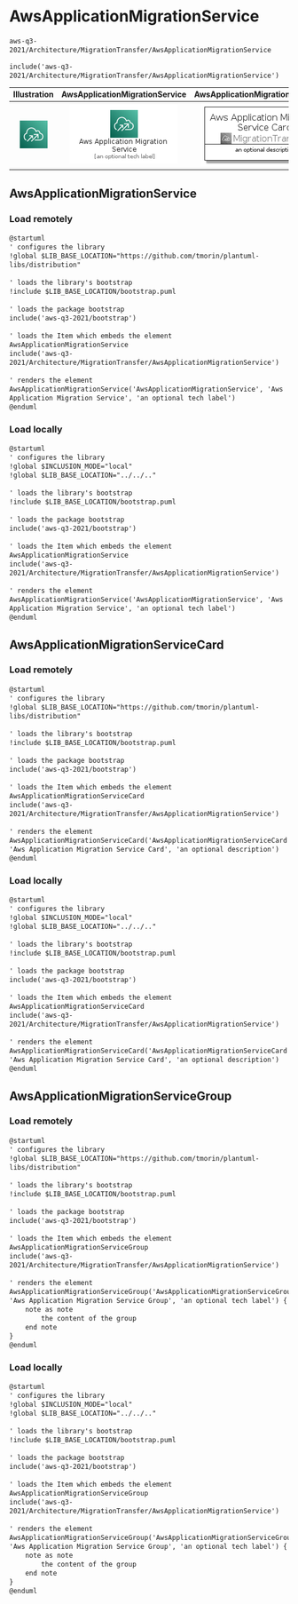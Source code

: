 # AwsApplicationMigrationService


```text
aws-q3-2021/Architecture/MigrationTransfer/AwsApplicationMigrationService
```

```text
include('aws-q3-2021/Architecture/MigrationTransfer/AwsApplicationMigrationService')
```



| Illustration | AwsApplicationMigrationService | AwsApplicationMigrationServiceCard | AwsApplicationMigrationServiceGroup |
| :---: | :---: | :---: | :---: |
| ![illustration for Illustration](../../../aws-q3-2021/Architecture/MigrationTransfer/AwsApplicationMigrationService.png) | ![illustration for AwsApplicationMigrationService](../../../aws-q3-2021/Architecture/MigrationTransfer/AwsApplicationMigrationService.Local.png) | ![illustration for AwsApplicationMigrationServiceCard](../../../aws-q3-2021/Architecture/MigrationTransfer/AwsApplicationMigrationServiceCard.Local.png) | ![illustration for AwsApplicationMigrationServiceGroup](../../../aws-q3-2021/Architecture/MigrationTransfer/AwsApplicationMigrationServiceGroup.Local.png) |




## AwsApplicationMigrationService

### Load remotely
```plantuml
@startuml
' configures the library
!global $LIB_BASE_LOCATION="https://github.com/tmorin/plantuml-libs/distribution"

' loads the library's bootstrap
!include $LIB_BASE_LOCATION/bootstrap.puml

' loads the package bootstrap
include('aws-q3-2021/bootstrap')

' loads the Item which embeds the element AwsApplicationMigrationService
include('aws-q3-2021/Architecture/MigrationTransfer/AwsApplicationMigrationService')

' renders the element
AwsApplicationMigrationService('AwsApplicationMigrationService', 'Aws Application Migration Service', 'an optional tech label')
@enduml
```

### Load locally
```plantuml
@startuml
' configures the library
!global $INCLUSION_MODE="local"
!global $LIB_BASE_LOCATION="../../.."

' loads the library's bootstrap
!include $LIB_BASE_LOCATION/bootstrap.puml

' loads the package bootstrap
include('aws-q3-2021/bootstrap')

' loads the Item which embeds the element AwsApplicationMigrationService
include('aws-q3-2021/Architecture/MigrationTransfer/AwsApplicationMigrationService')

' renders the element
AwsApplicationMigrationService('AwsApplicationMigrationService', 'Aws Application Migration Service', 'an optional tech label')
@enduml
```

## AwsApplicationMigrationServiceCard

### Load remotely
```plantuml
@startuml
' configures the library
!global $LIB_BASE_LOCATION="https://github.com/tmorin/plantuml-libs/distribution"

' loads the library's bootstrap
!include $LIB_BASE_LOCATION/bootstrap.puml

' loads the package bootstrap
include('aws-q3-2021/bootstrap')

' loads the Item which embeds the element AwsApplicationMigrationServiceCard
include('aws-q3-2021/Architecture/MigrationTransfer/AwsApplicationMigrationService')

' renders the element
AwsApplicationMigrationServiceCard('AwsApplicationMigrationServiceCard', 'Aws Application Migration Service Card', 'an optional description')
@enduml
```

### Load locally
```plantuml
@startuml
' configures the library
!global $INCLUSION_MODE="local"
!global $LIB_BASE_LOCATION="../../.."

' loads the library's bootstrap
!include $LIB_BASE_LOCATION/bootstrap.puml

' loads the package bootstrap
include('aws-q3-2021/bootstrap')

' loads the Item which embeds the element AwsApplicationMigrationServiceCard
include('aws-q3-2021/Architecture/MigrationTransfer/AwsApplicationMigrationService')

' renders the element
AwsApplicationMigrationServiceCard('AwsApplicationMigrationServiceCard', 'Aws Application Migration Service Card', 'an optional description')
@enduml
```

## AwsApplicationMigrationServiceGroup

### Load remotely
```plantuml
@startuml
' configures the library
!global $LIB_BASE_LOCATION="https://github.com/tmorin/plantuml-libs/distribution"

' loads the library's bootstrap
!include $LIB_BASE_LOCATION/bootstrap.puml

' loads the package bootstrap
include('aws-q3-2021/bootstrap')

' loads the Item which embeds the element AwsApplicationMigrationServiceGroup
include('aws-q3-2021/Architecture/MigrationTransfer/AwsApplicationMigrationService')

' renders the element
AwsApplicationMigrationServiceGroup('AwsApplicationMigrationServiceGroup', 'Aws Application Migration Service Group', 'an optional tech label') {
    note as note
        the content of the group
    end note
}
@enduml
```

### Load locally
```plantuml
@startuml
' configures the library
!global $INCLUSION_MODE="local"
!global $LIB_BASE_LOCATION="../../.."

' loads the library's bootstrap
!include $LIB_BASE_LOCATION/bootstrap.puml

' loads the package bootstrap
include('aws-q3-2021/bootstrap')

' loads the Item which embeds the element AwsApplicationMigrationServiceGroup
include('aws-q3-2021/Architecture/MigrationTransfer/AwsApplicationMigrationService')

' renders the element
AwsApplicationMigrationServiceGroup('AwsApplicationMigrationServiceGroup', 'Aws Application Migration Service Group', 'an optional tech label') {
    note as note
        the content of the group
    end note
}
@enduml
```

